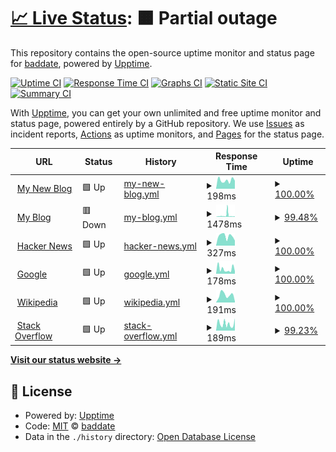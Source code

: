# [📈 Live Status](https://url.tldr.plus): <!--live status--> **🟧 Partial outage**

This repository contains the open-source uptime monitor and status page for [baddate](https://url.tldr.plus), powered by [Upptime](https://github.com/upptime/upptime).

[![Uptime CI](https://github.com/koj-co/upptime/workflows/Uptime%20CI/badge.svg)](https://github.com/koj-co/upptime/actions?query=workflow%3A%22Uptime+CI%22)
[![Response Time CI](https://github.com/koj-co/upptime/workflows/Response%20Time%20CI/badge.svg)](https://github.com/koj-co/upptime/actions?query=workflow%3A%22Response+Time+CI%22)
[![Graphs CI](https://github.com/koj-co/upptime/workflows/Graphs%20CI/badge.svg)](https://github.com/koj-co/upptime/actions?query=workflow%3A%22Graphs+CI%22)
[![Static Site CI](https://github.com/koj-co/upptime/workflows/Static%20Site%20CI/badge.svg)](https://github.com/koj-co/upptime/actions?query=workflow%3A%22Static+Site+CI%22)
[![Summary CI](https://github.com/koj-co/upptime/workflows/Summary%20CI/badge.svg)](https://github.com/koj-co/upptime/actions?query=workflow%3A%22Summary+CI%22)

With [Upptime](https://upptime.js.org), you can get your own unlimited and free uptime monitor and status page, powered entirely by a GitHub repository. We use [Issues](https://github.com/baddate/upptime-monitor/issues) as incident reports, [Actions](https://github.com/baddate/upptime-monitor/actions) as uptime monitors, and [Pages](https://url.tldr.plus) for the status page.

<!--start: status pages-->
<!-- This summary is generated by Upptime (https://github.com/upptime/upptime) -->
<!-- Do not edit this manually, your changes will be overwritten -->
<!-- prettier-ignore -->
| URL | Status | History | Response Time | Uptime |
| --- | ------ | ------- | ------------- | ------ |
| <img alt="" src="https://icons.duckduckgo.com/ip3/smj.im.ico" height="13"> [My New Blog](https://smj.im) | 🟩 Up | [my-new-blog.yml](https://github.com/baddate/uptime-monitor/commits/HEAD/history/my-new-blog.yml) | <details><summary><img alt="Response time graph" src="./graphs/my-new-blog/response-time-week.png" height="20"> 198ms</summary><br><a href="https://url.tldr.plus/history/my-new-blog"><img alt="Response time 200" src="https://img.shields.io/endpoint?url=https%3A%2F%2Fraw.githubusercontent.com%2Fbaddate%2Fuptime-monitor%2FHEAD%2Fapi%2Fmy-new-blog%2Fresponse-time.json"></a><br><a href="https://url.tldr.plus/history/my-new-blog"><img alt="24-hour response time 189" src="https://img.shields.io/endpoint?url=https%3A%2F%2Fraw.githubusercontent.com%2Fbaddate%2Fuptime-monitor%2FHEAD%2Fapi%2Fmy-new-blog%2Fresponse-time-day.json"></a><br><a href="https://url.tldr.plus/history/my-new-blog"><img alt="7-day response time 198" src="https://img.shields.io/endpoint?url=https%3A%2F%2Fraw.githubusercontent.com%2Fbaddate%2Fuptime-monitor%2FHEAD%2Fapi%2Fmy-new-blog%2Fresponse-time-week.json"></a><br><a href="https://url.tldr.plus/history/my-new-blog"><img alt="30-day response time 204" src="https://img.shields.io/endpoint?url=https%3A%2F%2Fraw.githubusercontent.com%2Fbaddate%2Fuptime-monitor%2FHEAD%2Fapi%2Fmy-new-blog%2Fresponse-time-month.json"></a><br><a href="https://url.tldr.plus/history/my-new-blog"><img alt="1-year response time 200" src="https://img.shields.io/endpoint?url=https%3A%2F%2Fraw.githubusercontent.com%2Fbaddate%2Fuptime-monitor%2FHEAD%2Fapi%2Fmy-new-blog%2Fresponse-time-year.json"></a></details> | <details><summary><a href="https://url.tldr.plus/history/my-new-blog">100.00%</a></summary><a href="https://url.tldr.plus/history/my-new-blog"><img alt="All-time uptime 100.00%" src="https://img.shields.io/endpoint?url=https%3A%2F%2Fraw.githubusercontent.com%2Fbaddate%2Fuptime-monitor%2FHEAD%2Fapi%2Fmy-new-blog%2Fuptime.json"></a><br><a href="https://url.tldr.plus/history/my-new-blog"><img alt="24-hour uptime 100.00%" src="https://img.shields.io/endpoint?url=https%3A%2F%2Fraw.githubusercontent.com%2Fbaddate%2Fuptime-monitor%2FHEAD%2Fapi%2Fmy-new-blog%2Fuptime-day.json"></a><br><a href="https://url.tldr.plus/history/my-new-blog"><img alt="7-day uptime 100.00%" src="https://img.shields.io/endpoint?url=https%3A%2F%2Fraw.githubusercontent.com%2Fbaddate%2Fuptime-monitor%2FHEAD%2Fapi%2Fmy-new-blog%2Fuptime-week.json"></a><br><a href="https://url.tldr.plus/history/my-new-blog"><img alt="30-day uptime 100.00%" src="https://img.shields.io/endpoint?url=https%3A%2F%2Fraw.githubusercontent.com%2Fbaddate%2Fuptime-monitor%2FHEAD%2Fapi%2Fmy-new-blog%2Fuptime-month.json"></a><br><a href="https://url.tldr.plus/history/my-new-blog"><img alt="1-year uptime 100.00%" src="https://img.shields.io/endpoint?url=https%3A%2F%2Fraw.githubusercontent.com%2Fbaddate%2Fuptime-monitor%2FHEAD%2Fapi%2Fmy-new-blog%2Fuptime-year.json"></a></details>
| <img alt="" src="https://icons.duckduckgo.com/ip3/sanmoji.xyz.ico" height="13"> [My Blog](https://sanmoji.xyz) | 🟥 Down | [my-blog.yml](https://github.com/baddate/uptime-monitor/commits/HEAD/history/my-blog.yml) | <details><summary><img alt="Response time graph" src="./graphs/my-blog/response-time-week.png" height="20"> 1478ms</summary><br><a href="https://url.tldr.plus/history/my-blog"><img alt="Response time 1525" src="https://img.shields.io/endpoint?url=https%3A%2F%2Fraw.githubusercontent.com%2Fbaddate%2Fuptime-monitor%2FHEAD%2Fapi%2Fmy-blog%2Fresponse-time.json"></a><br><a href="https://url.tldr.plus/history/my-blog"><img alt="24-hour response time 439" src="https://img.shields.io/endpoint?url=https%3A%2F%2Fraw.githubusercontent.com%2Fbaddate%2Fuptime-monitor%2FHEAD%2Fapi%2Fmy-blog%2Fresponse-time-day.json"></a><br><a href="https://url.tldr.plus/history/my-blog"><img alt="7-day response time 1478" src="https://img.shields.io/endpoint?url=https%3A%2F%2Fraw.githubusercontent.com%2Fbaddate%2Fuptime-monitor%2FHEAD%2Fapi%2Fmy-blog%2Fresponse-time-week.json"></a><br><a href="https://url.tldr.plus/history/my-blog"><img alt="30-day response time 891" src="https://img.shields.io/endpoint?url=https%3A%2F%2Fraw.githubusercontent.com%2Fbaddate%2Fuptime-monitor%2FHEAD%2Fapi%2Fmy-blog%2Fresponse-time-month.json"></a><br><a href="https://url.tldr.plus/history/my-blog"><img alt="1-year response time 1549" src="https://img.shields.io/endpoint?url=https%3A%2F%2Fraw.githubusercontent.com%2Fbaddate%2Fuptime-monitor%2FHEAD%2Fapi%2Fmy-blog%2Fresponse-time-year.json"></a></details> | <details><summary><a href="https://url.tldr.plus/history/my-blog">99.48%</a></summary><a href="https://url.tldr.plus/history/my-blog"><img alt="All-time uptime 99.26%" src="https://img.shields.io/endpoint?url=https%3A%2F%2Fraw.githubusercontent.com%2Fbaddate%2Fuptime-monitor%2FHEAD%2Fapi%2Fmy-blog%2Fuptime.json"></a><br><a href="https://url.tldr.plus/history/my-blog"><img alt="24-hour uptime 98.67%" src="https://img.shields.io/endpoint?url=https%3A%2F%2Fraw.githubusercontent.com%2Fbaddate%2Fuptime-monitor%2FHEAD%2Fapi%2Fmy-blog%2Fuptime-day.json"></a><br><a href="https://url.tldr.plus/history/my-blog"><img alt="7-day uptime 99.48%" src="https://img.shields.io/endpoint?url=https%3A%2F%2Fraw.githubusercontent.com%2Fbaddate%2Fuptime-monitor%2FHEAD%2Fapi%2Fmy-blog%2Fuptime-week.json"></a><br><a href="https://url.tldr.plus/history/my-blog"><img alt="30-day uptime 99.88%" src="https://img.shields.io/endpoint?url=https%3A%2F%2Fraw.githubusercontent.com%2Fbaddate%2Fuptime-monitor%2FHEAD%2Fapi%2Fmy-blog%2Fuptime-month.json"></a><br><a href="https://url.tldr.plus/history/my-blog"><img alt="1-year uptime 97.90%" src="https://img.shields.io/endpoint?url=https%3A%2F%2Fraw.githubusercontent.com%2Fbaddate%2Fuptime-monitor%2FHEAD%2Fapi%2Fmy-blog%2Fuptime-year.json"></a></details>
| <img alt="" src="https://icons.duckduckgo.com/ip3/news.ycombinator.com.ico" height="13"> [Hacker News](https://news.ycombinator.com) | 🟩 Up | [hacker-news.yml](https://github.com/baddate/uptime-monitor/commits/HEAD/history/hacker-news.yml) | <details><summary><img alt="Response time graph" src="./graphs/hacker-news/response-time-week.png" height="20"> 327ms</summary><br><a href="https://url.tldr.plus/history/hacker-news"><img alt="Response time 292" src="https://img.shields.io/endpoint?url=https%3A%2F%2Fraw.githubusercontent.com%2Fbaddate%2Fuptime-monitor%2FHEAD%2Fapi%2Fhacker-news%2Fresponse-time.json"></a><br><a href="https://url.tldr.plus/history/hacker-news"><img alt="24-hour response time 174" src="https://img.shields.io/endpoint?url=https%3A%2F%2Fraw.githubusercontent.com%2Fbaddate%2Fuptime-monitor%2FHEAD%2Fapi%2Fhacker-news%2Fresponse-time-day.json"></a><br><a href="https://url.tldr.plus/history/hacker-news"><img alt="7-day response time 327" src="https://img.shields.io/endpoint?url=https%3A%2F%2Fraw.githubusercontent.com%2Fbaddate%2Fuptime-monitor%2FHEAD%2Fapi%2Fhacker-news%2Fresponse-time-week.json"></a><br><a href="https://url.tldr.plus/history/hacker-news"><img alt="30-day response time 301" src="https://img.shields.io/endpoint?url=https%3A%2F%2Fraw.githubusercontent.com%2Fbaddate%2Fuptime-monitor%2FHEAD%2Fapi%2Fhacker-news%2Fresponse-time-month.json"></a><br><a href="https://url.tldr.plus/history/hacker-news"><img alt="1-year response time 296" src="https://img.shields.io/endpoint?url=https%3A%2F%2Fraw.githubusercontent.com%2Fbaddate%2Fuptime-monitor%2FHEAD%2Fapi%2Fhacker-news%2Fresponse-time-year.json"></a></details> | <details><summary><a href="https://url.tldr.plus/history/hacker-news">100.00%</a></summary><a href="https://url.tldr.plus/history/hacker-news"><img alt="All-time uptime 99.94%" src="https://img.shields.io/endpoint?url=https%3A%2F%2Fraw.githubusercontent.com%2Fbaddate%2Fuptime-monitor%2FHEAD%2Fapi%2Fhacker-news%2Fuptime.json"></a><br><a href="https://url.tldr.plus/history/hacker-news"><img alt="24-hour uptime 100.00%" src="https://img.shields.io/endpoint?url=https%3A%2F%2Fraw.githubusercontent.com%2Fbaddate%2Fuptime-monitor%2FHEAD%2Fapi%2Fhacker-news%2Fuptime-day.json"></a><br><a href="https://url.tldr.plus/history/hacker-news"><img alt="7-day uptime 100.00%" src="https://img.shields.io/endpoint?url=https%3A%2F%2Fraw.githubusercontent.com%2Fbaddate%2Fuptime-monitor%2FHEAD%2Fapi%2Fhacker-news%2Fuptime-week.json"></a><br><a href="https://url.tldr.plus/history/hacker-news"><img alt="30-day uptime 99.95%" src="https://img.shields.io/endpoint?url=https%3A%2F%2Fraw.githubusercontent.com%2Fbaddate%2Fuptime-monitor%2FHEAD%2Fapi%2Fhacker-news%2Fuptime-month.json"></a><br><a href="https://url.tldr.plus/history/hacker-news"><img alt="1-year uptime 99.97%" src="https://img.shields.io/endpoint?url=https%3A%2F%2Fraw.githubusercontent.com%2Fbaddate%2Fuptime-monitor%2FHEAD%2Fapi%2Fhacker-news%2Fuptime-year.json"></a></details>
| <img alt="" src="https://icons.duckduckgo.com/ip3/www.google.com.ico" height="13"> [Google](https://www.google.com) | 🟩 Up | [google.yml](https://github.com/baddate/uptime-monitor/commits/HEAD/history/google.yml) | <details><summary><img alt="Response time graph" src="./graphs/google/response-time-week.png" height="20"> 178ms</summary><br><a href="https://url.tldr.plus/history/google"><img alt="Response time 114" src="https://img.shields.io/endpoint?url=https%3A%2F%2Fraw.githubusercontent.com%2Fbaddate%2Fuptime-monitor%2FHEAD%2Fapi%2Fgoogle%2Fresponse-time.json"></a><br><a href="https://url.tldr.plus/history/google"><img alt="24-hour response time 91" src="https://img.shields.io/endpoint?url=https%3A%2F%2Fraw.githubusercontent.com%2Fbaddate%2Fuptime-monitor%2FHEAD%2Fapi%2Fgoogle%2Fresponse-time-day.json"></a><br><a href="https://url.tldr.plus/history/google"><img alt="7-day response time 178" src="https://img.shields.io/endpoint?url=https%3A%2F%2Fraw.githubusercontent.com%2Fbaddate%2Fuptime-monitor%2FHEAD%2Fapi%2Fgoogle%2Fresponse-time-week.json"></a><br><a href="https://url.tldr.plus/history/google"><img alt="30-day response time 152" src="https://img.shields.io/endpoint?url=https%3A%2F%2Fraw.githubusercontent.com%2Fbaddate%2Fuptime-monitor%2FHEAD%2Fapi%2Fgoogle%2Fresponse-time-month.json"></a><br><a href="https://url.tldr.plus/history/google"><img alt="1-year response time 115" src="https://img.shields.io/endpoint?url=https%3A%2F%2Fraw.githubusercontent.com%2Fbaddate%2Fuptime-monitor%2FHEAD%2Fapi%2Fgoogle%2Fresponse-time-year.json"></a></details> | <details><summary><a href="https://url.tldr.plus/history/google">100.00%</a></summary><a href="https://url.tldr.plus/history/google"><img alt="All-time uptime 100.00%" src="https://img.shields.io/endpoint?url=https%3A%2F%2Fraw.githubusercontent.com%2Fbaddate%2Fuptime-monitor%2FHEAD%2Fapi%2Fgoogle%2Fuptime.json"></a><br><a href="https://url.tldr.plus/history/google"><img alt="24-hour uptime 100.00%" src="https://img.shields.io/endpoint?url=https%3A%2F%2Fraw.githubusercontent.com%2Fbaddate%2Fuptime-monitor%2FHEAD%2Fapi%2Fgoogle%2Fuptime-day.json"></a><br><a href="https://url.tldr.plus/history/google"><img alt="7-day uptime 100.00%" src="https://img.shields.io/endpoint?url=https%3A%2F%2Fraw.githubusercontent.com%2Fbaddate%2Fuptime-monitor%2FHEAD%2Fapi%2Fgoogle%2Fuptime-week.json"></a><br><a href="https://url.tldr.plus/history/google"><img alt="30-day uptime 100.00%" src="https://img.shields.io/endpoint?url=https%3A%2F%2Fraw.githubusercontent.com%2Fbaddate%2Fuptime-monitor%2FHEAD%2Fapi%2Fgoogle%2Fuptime-month.json"></a><br><a href="https://url.tldr.plus/history/google"><img alt="1-year uptime 100.00%" src="https://img.shields.io/endpoint?url=https%3A%2F%2Fraw.githubusercontent.com%2Fbaddate%2Fuptime-monitor%2FHEAD%2Fapi%2Fgoogle%2Fuptime-year.json"></a></details>
| <img alt="" src="https://icons.duckduckgo.com/ip3/en.wikipedia.org.ico" height="13"> [Wikipedia](https://en.wikipedia.org) | 🟩 Up | [wikipedia.yml](https://github.com/baddate/uptime-monitor/commits/HEAD/history/wikipedia.yml) | <details><summary><img alt="Response time graph" src="./graphs/wikipedia/response-time-week.png" height="20"> 191ms</summary><br><a href="https://url.tldr.plus/history/wikipedia"><img alt="Response time 202" src="https://img.shields.io/endpoint?url=https%3A%2F%2Fraw.githubusercontent.com%2Fbaddate%2Fuptime-monitor%2FHEAD%2Fapi%2Fwikipedia%2Fresponse-time.json"></a><br><a href="https://url.tldr.plus/history/wikipedia"><img alt="24-hour response time 29" src="https://img.shields.io/endpoint?url=https%3A%2F%2Fraw.githubusercontent.com%2Fbaddate%2Fuptime-monitor%2FHEAD%2Fapi%2Fwikipedia%2Fresponse-time-day.json"></a><br><a href="https://url.tldr.plus/history/wikipedia"><img alt="7-day response time 191" src="https://img.shields.io/endpoint?url=https%3A%2F%2Fraw.githubusercontent.com%2Fbaddate%2Fuptime-monitor%2FHEAD%2Fapi%2Fwikipedia%2Fresponse-time-week.json"></a><br><a href="https://url.tldr.plus/history/wikipedia"><img alt="30-day response time 205" src="https://img.shields.io/endpoint?url=https%3A%2F%2Fraw.githubusercontent.com%2Fbaddate%2Fuptime-monitor%2FHEAD%2Fapi%2Fwikipedia%2Fresponse-time-month.json"></a><br><a href="https://url.tldr.plus/history/wikipedia"><img alt="1-year response time 198" src="https://img.shields.io/endpoint?url=https%3A%2F%2Fraw.githubusercontent.com%2Fbaddate%2Fuptime-monitor%2FHEAD%2Fapi%2Fwikipedia%2Fresponse-time-year.json"></a></details> | <details><summary><a href="https://url.tldr.plus/history/wikipedia">100.00%</a></summary><a href="https://url.tldr.plus/history/wikipedia"><img alt="All-time uptime 91.48%" src="https://img.shields.io/endpoint?url=https%3A%2F%2Fraw.githubusercontent.com%2Fbaddate%2Fuptime-monitor%2FHEAD%2Fapi%2Fwikipedia%2Fuptime.json"></a><br><a href="https://url.tldr.plus/history/wikipedia"><img alt="24-hour uptime 100.00%" src="https://img.shields.io/endpoint?url=https%3A%2F%2Fraw.githubusercontent.com%2Fbaddate%2Fuptime-monitor%2FHEAD%2Fapi%2Fwikipedia%2Fuptime-day.json"></a><br><a href="https://url.tldr.plus/history/wikipedia"><img alt="7-day uptime 100.00%" src="https://img.shields.io/endpoint?url=https%3A%2F%2Fraw.githubusercontent.com%2Fbaddate%2Fuptime-monitor%2FHEAD%2Fapi%2Fwikipedia%2Fuptime-week.json"></a><br><a href="https://url.tldr.plus/history/wikipedia"><img alt="30-day uptime 100.00%" src="https://img.shields.io/endpoint?url=https%3A%2F%2Fraw.githubusercontent.com%2Fbaddate%2Fuptime-monitor%2FHEAD%2Fapi%2Fwikipedia%2Fuptime-month.json"></a><br><a href="https://url.tldr.plus/history/wikipedia"><img alt="1-year uptime 100.00%" src="https://img.shields.io/endpoint?url=https%3A%2F%2Fraw.githubusercontent.com%2Fbaddate%2Fuptime-monitor%2FHEAD%2Fapi%2Fwikipedia%2Fuptime-year.json"></a></details>
| <img alt="" src="https://icons.duckduckgo.com/ip3/stackoverflow.com.ico" height="13"> [Stack Overflow](https://stackoverflow.com) | 🟩 Up | [stack-overflow.yml](https://github.com/baddate/uptime-monitor/commits/HEAD/history/stack-overflow.yml) | <details><summary><img alt="Response time graph" src="./graphs/stack-overflow/response-time-week.png" height="20"> 189ms</summary><br><a href="https://url.tldr.plus/history/stack-overflow"><img alt="Response time 443" src="https://img.shields.io/endpoint?url=https%3A%2F%2Fraw.githubusercontent.com%2Fbaddate%2Fuptime-monitor%2FHEAD%2Fapi%2Fstack-overflow%2Fresponse-time.json"></a><br><a href="https://url.tldr.plus/history/stack-overflow"><img alt="24-hour response time 170" src="https://img.shields.io/endpoint?url=https%3A%2F%2Fraw.githubusercontent.com%2Fbaddate%2Fuptime-monitor%2FHEAD%2Fapi%2Fstack-overflow%2Fresponse-time-day.json"></a><br><a href="https://url.tldr.plus/history/stack-overflow"><img alt="7-day response time 189" src="https://img.shields.io/endpoint?url=https%3A%2F%2Fraw.githubusercontent.com%2Fbaddate%2Fuptime-monitor%2FHEAD%2Fapi%2Fstack-overflow%2Fresponse-time-week.json"></a><br><a href="https://url.tldr.plus/history/stack-overflow"><img alt="30-day response time 218" src="https://img.shields.io/endpoint?url=https%3A%2F%2Fraw.githubusercontent.com%2Fbaddate%2Fuptime-monitor%2FHEAD%2Fapi%2Fstack-overflow%2Fresponse-time-month.json"></a><br><a href="https://url.tldr.plus/history/stack-overflow"><img alt="1-year response time 480" src="https://img.shields.io/endpoint?url=https%3A%2F%2Fraw.githubusercontent.com%2Fbaddate%2Fuptime-monitor%2FHEAD%2Fapi%2Fstack-overflow%2Fresponse-time-year.json"></a></details> | <details><summary><a href="https://url.tldr.plus/history/stack-overflow">99.23%</a></summary><a href="https://url.tldr.plus/history/stack-overflow"><img alt="All-time uptime 99.89%" src="https://img.shields.io/endpoint?url=https%3A%2F%2Fraw.githubusercontent.com%2Fbaddate%2Fuptime-monitor%2FHEAD%2Fapi%2Fstack-overflow%2Fuptime.json"></a><br><a href="https://url.tldr.plus/history/stack-overflow"><img alt="24-hour uptime 94.64%" src="https://img.shields.io/endpoint?url=https%3A%2F%2Fraw.githubusercontent.com%2Fbaddate%2Fuptime-monitor%2FHEAD%2Fapi%2Fstack-overflow%2Fuptime-day.json"></a><br><a href="https://url.tldr.plus/history/stack-overflow"><img alt="7-day uptime 99.23%" src="https://img.shields.io/endpoint?url=https%3A%2F%2Fraw.githubusercontent.com%2Fbaddate%2Fuptime-monitor%2FHEAD%2Fapi%2Fstack-overflow%2Fuptime-week.json"></a><br><a href="https://url.tldr.plus/history/stack-overflow"><img alt="30-day uptime 99.82%" src="https://img.shields.io/endpoint?url=https%3A%2F%2Fraw.githubusercontent.com%2Fbaddate%2Fuptime-monitor%2FHEAD%2Fapi%2Fstack-overflow%2Fuptime-month.json"></a><br><a href="https://url.tldr.plus/history/stack-overflow"><img alt="1-year uptime 99.94%" src="https://img.shields.io/endpoint?url=https%3A%2F%2Fraw.githubusercontent.com%2Fbaddate%2Fuptime-monitor%2FHEAD%2Fapi%2Fstack-overflow%2Fuptime-year.json"></a></details>

<!--end: status pages-->

[**Visit our status website →**](https://url.tldr.plus)

## 📄 License

- Powered by: [Upptime](https://github.com/upptime/upptime)
- Code: [MIT](./LICENSE) © [baddate](https://url.tldr.plus)
- Data in the `./history` directory: [Open Database License](https://opendatacommons.org/licenses/odbl/1-0/)
